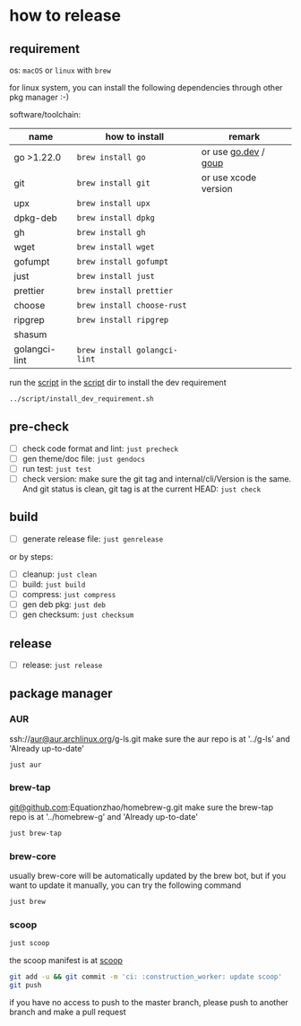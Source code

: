 # how to release

## requirement

os: `macOS` or `linux` with `brew`

for linux system, you can install the following dependencies through other pkg manager :-)

software/toolchain:

| name          | how to install               | remark                                                                            |
|---------------|------------------------------|-----------------------------------------------------------------------------------|
| go >1.22.0    | `brew install go`            | or use [go.dev](https://go.dev/dl/) / [goup](https://github.com/owenthereal/goup) |
| git           | `brew install git`           | or use xcode version                                                              |
| upx           | `brew install upx`           |                                                                                   |
| dpkg-deb      | `brew install dpkg`          |                                                                                   |
| gh            | `brew install gh`            |                                                                                   |
| wget          | `brew install wget`          |                                                                                   |
| gofumpt       | `brew install gofumpt`       |                                                                                   |
| just          | `brew install just`          |                                                                                   |
| prettier      | `brew install prettier`      |                                                                                   |
| choose        | `brew install choose-rust`   |                                                                                   |
| ripgrep       | `brew install ripgrep`       |                                                                                   |
| shasum        |                              |                                                                                   |
| golangci-lint | `brew install golangci-lint` |                                                                                   |


run the [script](../script/install_dev_requirement.sh) in the [script](../script) dir to install the dev requirement
```zsh
../script/install_dev_requirement.sh
```

## pre-check

- [ ] check code format and lint: `just precheck`
- [ ] gen theme/doc file: `just gendocs`
- [ ] run test: `just test`
- [ ] check version: make sure the git tag and internal/cli/Version is the same. And git status is clean, git tag is at the current HEAD: `just check`

## build

- [ ] generate release file: `just genrelease`

or by steps:
- [ ] cleanup: `just clean`
- [ ] build: `just build`
- [ ] compress: `just compress`
- [ ] gen deb pkg: `just deb`
- [ ] gen checksum: `just checksum`

## release

- [ ] release: `just release`

## package manager

### AUR

ssh://aur@aur.archlinux.org/g-ls.git
make sure the aur repo is at '../g-ls' and 'Already up-to-date'

```zsh
just aur
```

### brew-tap

git@github.com:Equationzhao/homebrew-g.git
make sure the brew-tap repo is at '../homebrew-g' and 'Already up-to-date'

```zsh
just brew-tap
```

### brew-core

usually brew-core will be automatically updated by the brew bot, but if you want to update it manually, you can try the following command

```zsh
just brew
```

### scoop

```zsh
just scoop
```

the scoop manifest is at [scoop](../scoop/g.json)

```zsh
git add -u && git commit -m 'ci: :construction_worker: update scoop'
git push
```

if you have no access to push to the master branch, please push to another branch and make a pull request

